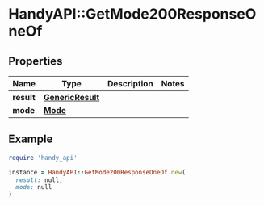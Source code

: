 # HandyAPI::GetMode200ResponseOneOf

## Properties

| Name | Type | Description | Notes |
| ---- | ---- | ----------- | ----- |
| **result** | [**GenericResult**](GenericResult.md) |  |  |
| **mode** | [**Mode**](Mode.md) |  |  |

## Example

```ruby
require 'handy_api'

instance = HandyAPI::GetMode200ResponseOneOf.new(
  result: null,
  mode: null
)
```

